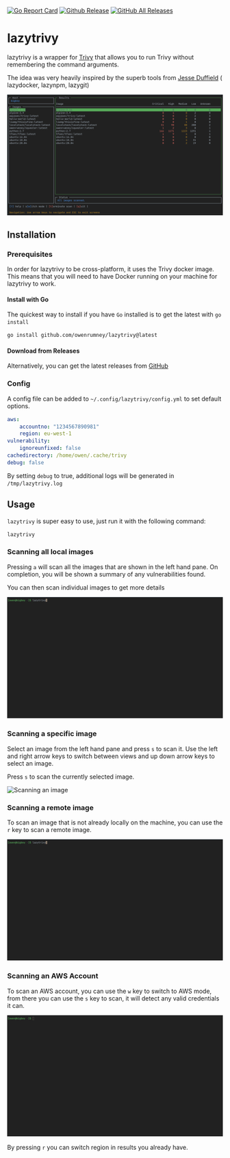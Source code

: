 [![Go Report Card](https://goreportcard.com/badge/github.com/owenrumney/lazytrivy)](https://goreportcard.com/report/github.com/owenrumney/lazytrivy)
[![Github Release](https://img.shields.io/github/release/owenrumney/lazytrivy.svg)](https://github.com/owenrumney/lazytrivy/releases)
[![GitHub All Releases](https://img.shields.io/github/downloads/owenrumney/lazytrivy/total)](https://github.com/owenrumney/lazytrivy/releases)

# lazytrivy

lazytrivy is a wrapper for [Trivy](https://github.com/aquasecurity/trivy) that allows you to run Trivy without
remembering the command arguments.

The idea was very heavily inspired by the superb tools from [Jesse Duffield](https://github.com/jesseduffield) (
lazydocker, lazynpm, lazygit)

![Scan All Images](./.github/images/scan_all.png)

## Installation

### Prerequisites

In order for lazytrivy to be cross-platform, it uses the Trivy docker image. This means that you will need to have Docker running on your machine for lazytrivy to work.

#### Install with Go

The quickest way to install if you have `Go` installed is to get the latest with `go install`

```bash
go install github.com/owenrumney/lazytrivy@latest
```

#### Download from Releases

Alternatively, you can get the latest releases from [GitHub](https://github.com/owenrumney/lazytrivy)

### Config

A config file can be added to `~/.config/lazytrivy/config.yml` to set default options.

```yaml
aws:
    accountno: "1234567890981"
    region: eu-west-1
vulnerability:
    ignoreunfixed: false
cachedirectory: /home/owen/.cache/trivy
debug: false
```

By setting `debug` to true, additional logs will be generated in `/tmp/lazytrivy.log`

## Usage

`lazytrivy` is super easy to use, just run it with the following command:

```bash
lazytrivy
```

### Scanning all local images

Pressing `a` will scan all the images that are shown in the left hand pane. On completion, you will be shown a
summary of any vulnerabilities found.

You can then scan individual images to get more details

![Scanning all images](./.github/images/scan_all_images.gif)

### Scanning a specific image

Select an image from the left hand pane and press `s` to scan it. Use the left and right arrow keys to switch between
views and up down arrow keys to select an image.

Press `s` to scan the currently selected image.

![Scanning an image](./.github/images/scan_individual_images.gif)

### Scanning a remote image

To scan an image that is not already locally on the machine, you can use the `r` key to scan a remote image.

![Scanning a remote image](./.github/images/scan_remote_image.gif)

### Scanning an AWS Account

To scan an AWS account, you can use the `w` key to switch to AWS mode, from there you can use the `s` key to scan, it will detect any valid credentials it can.

![Scanning an AWS account](./.github/images/scan_aws_account.gif)

By pressing `r` you can switch region in results you already have.
